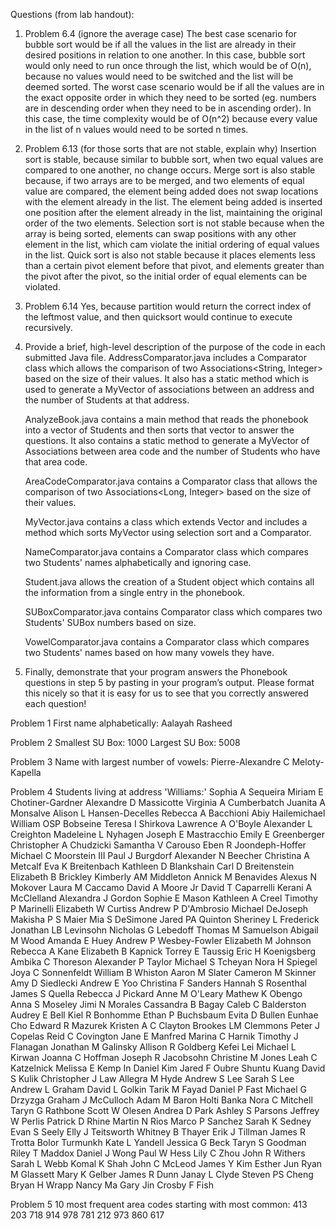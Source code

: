 Questions (from lab handout):

1. Problem 6.4 (ignore the average case)
    The best case scenario for bubble sort would be if all the values in the list
    are already in their desired positions in relation to one another. In this
    case, bubble sort would only need to run once through the list, which would
    be of O(n), because no values would need to be switched and the list will be
    deemed sorted. The worst case scenario would be if all the values are in the
    exact opposite order in which they need to be sorted (eg. numbers are in
    descending order when they need to be in ascending order). In this case, the
    time complexity would be of O(n^2) because every value in the list of n
    values would need to be sorted n times.

2. Problem 6.13 (for those sorts that are not stable, explain why)
    Insertion sort is stable, because similar to bubble sort, when two equal
    values are compared to one another, no change occurs. Merge sort is also stable
    because, if two arrays are to be merged, and two
    elements of equal value are compared, the element being added does not swap
    locations with the element already in the list. The element being added is
    inserted one position after the element already in the list, maintaining the
    original order of the two elements. Selection sort is not
    stable because when the array is being sorted, elements can swap positions
    with any other element in the list, which cam violate the initial ordering of equal values in the list. Quick sort is also not stable because it places elements less than a certain pivot element before that pivot, and elements greater than the pivot after the pivot, so the initial order of equal elements can be violated.

3. Problem 6.14
    Yes, because partition would return the correct index of the leftmost value, and then quicksort would continue to execute recursively.

4. Provide a brief, high-level description of the purpose of the code in each submitted Java file.
    AddressComparator.java includes a Comparator class which allows the comparison of two
    Associations<String, Integer> based on the size of their values. It also has a static method which is used to generate a MyVector of associations between an address and the number of Students at that address.

    AnalyzeBook.java contains a main method that reads the phonebook into a vector of Students
    and then sorts that vector to answer the questions. It also contains a static method to
    generate a MyVector of Associations between area code and the number of Students who have
    that area code.

    AreaCodeComparator.java contains a Comparator class that allows the comparison of two Associations<Long, Integer> based on the size of their values.

    MyVector.java contains a class which extends Vector and includes a method which sorts
    MyVector using selection sort and a Comparator.

    NameComparator.java contains a Comparator class which compares two Students' names alphabetically and ignoring case.

    Student.java allows the creation of a Student object which contains all the information
    from a single entry in the phonebook.

    SUBoxComparator.java contains Comparator class which compares two Students' SUBox numbers
    based on size.

    VowelComparator.java contains a Comparator class which compares two Students' names based
    on how many vowels they have.

5. Finally, demonstrate that your program answers the Phonebook questions in step 5 by pasting in your program’s output. Please format this nicely so that it is easy for us to see that you correctly answered each question!

Problem 1
First name alphabetically: Aalayah Rasheed

Problem 2
Smallest SU Box: 1000
Largest SU Box: 5008

Problem 3
Name with largest number of vowels: Pierre-Alexandre C Meloty-Kapella

Problem 4
Students living at address 'Williams:'
Sophia A Sequeira
Miriam E Chotiner-Gardner
Alexandre D Massicotte
Virginia A Cumberbatch
Juanita A Monsalve
Alison L Hansen-Decelles
Rebecca A Bacchioni
Abiy Hailemichael
William OSP Bobseine
Teresa I Shirkova
Lawrence A O'Boyle
Alexander L Creighton
Madeleine L Nyhagen
Joseph E Mastracchio
Emily E Greenberger
Christopher A Chudzicki
Samantha V Carouso
Eben R Joondeph-Hoffer
Michael C Moorstein
III Paul J Burgdorf
Alexander N Beecher
Christina A Metcalf
Eva K Breitenbach
Kathleen D Blankshain
Carl D Breitenstein
Elizabeth B Brickley
Kimberly AM Middleton
Annick M Benavides
Alexus N Mokover
Laura M Caccamo
David A Moore
Jr David T Caparrelli
Kerani A McClelland
Alexandra J Gordon
Sophie E Mason
Kathleen A Creel
Timothy P Marinelli
Elizabeth W Curtiss
Andrew P D'Ambrosio
Michael DeJoseph
Makisha P S Maier
Mia S DeSimone
Jared PA Quinton
Sheriney L Frederick
Jonathan LB Levinsohn
Nicholas G Lebedoff
Thomas M Samuelson
Abigail M Wood
Amanda E Huey
Andrew P Wesbey-Fowler
Elizabeth M Johnson
Rebecca A Kane
Elizabeth B Kapnick
Torrey E Taussig
Eric H Koenigsberg
Ambika C Thoreson
Alexander P Taylor
Michael S Tcheyan
Nora H Spiegel
Joya C Sonnenfeldt
William B Whiston
Aaron M Slater
Cameron M Skinner
Amy D Siedlecki
Andrew E Yoo
Christina F Sanders
Hannah S Rosenthal
James S Quella
Rebecca J Pickard
Anne M O'Leary
Mathew K Obengo
Anna S Moseley
Jimi N Morales
Cassandra B Bagay
Caleb C Balderston
Audrey E Bell
Kiel R Bonhomme
Ethan P Buchsbaum
Evita D Bullen
Eunhae Cho
Edward R Mazurek
Kristen A C Clayton
Brookes LM Clemmons
Peter J Copelas
Reid C Covington
Jane E Manfred
Marina C Harnik
Timothy J Flanagan
Jonathan M Galinsky
Allison R Goldberg
Kefei Lei
Michael L Kirwan
Joanna C Hoffman
Joseph R Jacobsohn
Christine M Jones
Leah C Katzelnick
Melissa E Kemp
In Daniel Kim
Jared F Oubre
Shuntu Kuang
David S Kulik
Christopher J Law
Allegra M Hyde
Andrew S Lee
Sarah S Lee
Andrew L Graham
David L Golkin
Tarik M Fayad
Daniel P Fast
Michael G Drzyzga
Graham J McCulloch
Adam M Baron
Holti Banka
Nora C Mitchell
Taryn G Rathbone
Scott W Olesen
Andrea D Park
Ashley S Parsons
Jeffrey W Perlis
Patrick D Rhine
Martin N Rios
Marco P Sanchez
Sarah K Sedney
Evan S Seely
Elly J Teitsworth
Whitney B Thayer
Erik J Tillman
James R Trotta
Bolor Turmunkh
Kate L Yandell
Jessica G Beck
Taryn S Goodman
Riley T Maddox
Daniel J Wong
Paul W Hess
Lily C Zhou
John R Withers
Sarah L Webb
Komal K Shah
John C McLeod
James Y Kim
Esther Jun
Ryan M Glassett
Mary K Gelber
James R Dunn
Janay L Clyde
Steven PS Cheng
Bryan H Wrapp
Nancy Ma
Gary Jin
Crosby F Fish

Problem 5
10 most frequent area codes starting with most common:
413
203
718
914
978
781
212
973
860
617
